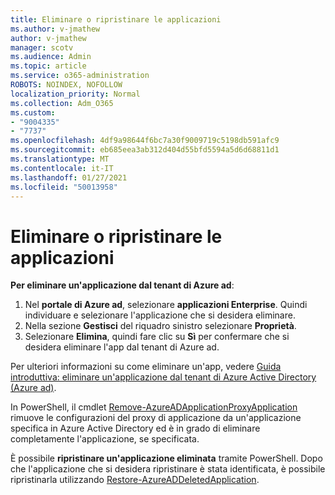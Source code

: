 ```yaml
---
title: Eliminare o ripristinare le applicazioni
ms.author: v-jmathew
author: v-jmathew
manager: scotv
ms.audience: Admin
ms.topic: article
ms.service: o365-administration
ROBOTS: NOINDEX, NOFOLLOW
localization_priority: Normal
ms.collection: Adm_O365
ms.custom:
- "9004335"
- "7737"
ms.openlocfilehash: 4df9a98644f6bc7a30f9009719c5198db591afc9
ms.sourcegitcommit: eb685eea3ab312d404d55bfd5594a5d6d68811d1
ms.translationtype: MT
ms.contentlocale: it-IT
ms.lasthandoff: 01/27/2021
ms.locfileid: "50013958"
---
```

# <a name="delete-or-restore-applications"></a>Eliminare o ripristinare le applicazioni

**Per eliminare un'applicazione dal tenant di Azure ad**:

1. Nel **portale di Azure ad**, selezionare **applicazioni Enterprise**. Quindi individuare e selezionare l'applicazione che si desidera eliminare.
2. Nella sezione **Gestisci** del riquadro sinistro selezionare **Proprietà**.
3. Selezionare **Elimina**, quindi fare clic su **Sì** per confermare che si desidera eliminare l'app dal tenant di Azure ad.

Per ulteriori informazioni su come eliminare un'app, vedere [Guida introduttiva: eliminare un'applicazione dal tenant di Azure Active Directory (Azure ad)](https://docs.microsoft.com/azure/active-directory/manage-apps/delete-application-portal#delete-an-application-from-your-azure-ad-tenant).

In PowerShell, il cmdlet [Remove-AzureADApplicationProxyApplication](https://docs.microsoft.com/powershell/module/azuread/remove-azureadapplicationproxyapplication) rimuove le configurazioni del proxy di applicazione da un'applicazione specifica in Azure Active Directory ed è in grado di eliminare completamente l'applicazione, se specificata.

È possibile **ripristinare un'applicazione eliminata** tramite PowerShell. Dopo che l'applicazione che si desidera ripristinare è stata identificata, è possibile ripristinarla utilizzando [Restore-AzureADDeletedApplication](https://docs.microsoft.com/powershell/module/azuread/restore-azureaddeletedapplication).
